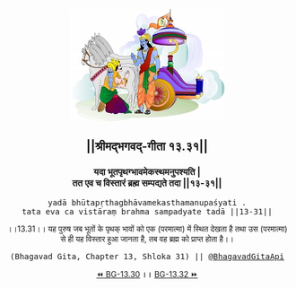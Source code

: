 <center><img src="../../asset/BG.png" alt="#API #bhagavadgitaapi #slok #nodejs #js #api #gitaapi #krishna #hinduism #vedic #ISKCON #shreemadbhagavadgita #technology"/>
<h2>||श्रीमद्‍भगवद्‍-गीता १३.३१||</h2>
<h3>यदा भूतपृथग्भावमेकस्थमनुपश्यति |<br/>तत एव च विस्तारं ब्रह्म सम्पद्यते तदा ||१३-३१||</h3>
<pre>yadā bhūtapṛthagbhāvamekasthamanupaśyati .<br/>tata eva ca vistāraṃ brahma sampadyate tadā ||13-31||</pre>
<p>।।13.31।। यह पुरुष जब भूतों के पृथक् भावों को एक (परमात्मा) में स्थित देखता है तथा उस (परमात्मा) से ही यह विस्तार हुआ जानता है, तब वह ब्रह्म को प्राप्त होता है।।</p>
<pre>(Bhagavad Gita, Chapter 13, Shloka 31) || <a href="https://twitter.com/bhagavadgitaapi">@BhagavadGitaApi</a></pre><a href="../../13/30">⏪  BG-13.30</a><b>        ।।        </b><a href="../../13/32">BG-13.32  ⏩</a></center></center>